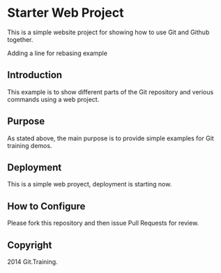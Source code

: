 # Starter Web Project

This is a simple website project for showing how to use Git and Github together.

Adding a line for rebasing example

## Introduction

This example is to show different parts of the Git repository and verious commands using a web project.

## Purpose

As stated above, the main purpose is to provide simple examples for Git training demos.

## Deployment

This is a simple web proyect, deployment is starting now.

## How to Configure

Please fork this repository and then issue Pull Requests for review.

## Copyright

2014 Git.Training.

